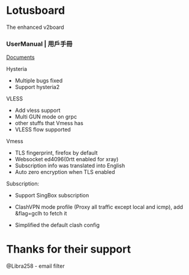 # Lotusboard

The enhanced v2board

### UserManual | 用戶手冊

[Documents](https://lotusnetwork.github.io)

Hysteria
 - Multiple bugs fixed
 - Support hysteria2

VLESS
 - Add vless support
 - Multi GUN mode on grpc
 - other stuffs that Vmess has
 - VLESS flow supported

Vmess 
 - TLS fingerprint, firefox by default
 - Websocket ed4096(0rtt enabled for xray)
 - Subscription info was translated into English
 - Auto zero encryption when TLS enabled
 

Subscription:

 - Support SingBox subscription

 - ClashVPN mode profile (Proxy all traffic except local and icmp), add &flag=gclh to fetch it

 - Simplified the default clash config

# Thanks for their support

@Libra258 - email filter
